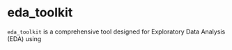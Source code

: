 # eda_toolkit
`eda_toolkit` is a comprehensive tool designed for Exploratory Data Analysis (EDA) using
